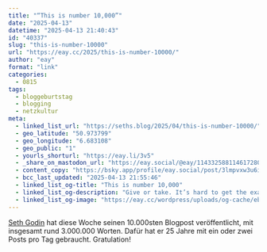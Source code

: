 ```yaml
---
title: "“This is number 10,000”"
date: "2025-04-13"
datetime: "2025-04-13 21:40:43"
id: "40337"
slug: "this-is-number-10000"
url: "https://eay.cc/2025/this-is-number-10000/"
author: "eay"
format: "link"
categories:
  - 0815
tags:
  - bloggeburtstag
  - blogging
  - netzkultur
meta:
  - linked_list_url: "https://seths.blog/2025/04/this-is-number-10000/"
  - geo_latitude: "50.973799"
  - geo_longitude: "6.683108"
  - geo_public: "1"
  - yourls_shorturl: "https://eay.li/3v5"
  - _share_on_mastodon_url: "https://eay.social/@eay/114332588114617280"
  - content_copy: "https://bsky.app/profile/eay.social/post/3lmpvxw3u6i2u"
  - bcc_last_updated: "2025-04-13 21:55:46"
  - linked_list_og-title: "This is number 10,000"
  - linked_list_og-description: "Give or take. It’s hard to get the exact count through the sands of time. But it’s at least 10,000 blog posts as of today. That’s 25 years, once or twice a day. Back of the envelo…"
  - linked_list_og-image: "https://eay.cc/wordpress/uploads/og-cache/eb7731b1f08e81cd3033cb35b17ecda0.webp"
---
```


[Seth Godin](https://www.sethgodin.com) hat diese Woche seinen 10.000sten Blogpost veröffentlicht, mit insgesamt rund 3.000.000 Worten. Dafür hat er 25 Jahre mit ein oder zwei Posts pro Tag gebraucht. Gratulation!
